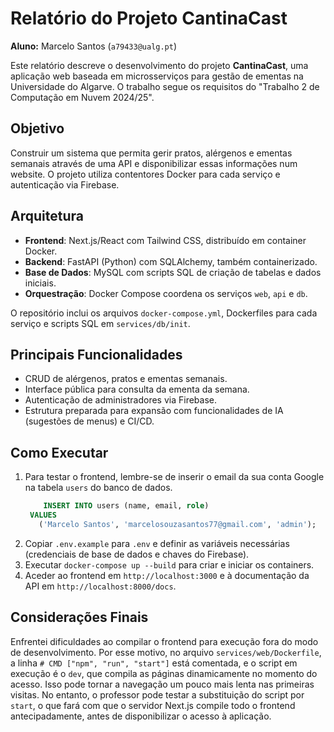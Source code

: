 # Relatório do Projeto CantinaCast

**Aluno:** Marcelo Santos (`a79433@ualg.pt`)

Este relatório descreve o desenvolvimento do projeto **CantinaCast**, uma aplicação web baseada em microsserviços para gestão de ementas na Universidade do Algarve. O trabalho segue os requisitos do "Trabalho 2 de Computação em Nuvem 2024/25".

## Objetivo

Construir um sistema que permita gerir pratos, alérgenos e ementas semanais através de uma API e disponibilizar essas informações num website. O projeto utiliza contentores Docker para cada serviço e autenticação via Firebase.

## Arquitetura

- **Frontend**: Next.js/React com Tailwind CSS, distribuído em container Docker.
- **Backend**: FastAPI (Python) com SQLAlchemy, também containerizado.
- **Base de Dados**: MySQL com scripts SQL de criação de tabelas e dados iniciais.
- **Orquestração**: Docker Compose coordena os serviços `web`, `api` e `db`.

O repositório inclui os arquivos `docker-compose.yml`, Dockerfiles para cada serviço e scripts SQL em `services/db/init`.

## Principais Funcionalidades

- CRUD de alérgenos, pratos e ementas semanais.
- Interface pública para consulta da ementa da semana.
- Autenticação de administradores via Firebase.
- Estrutura preparada para expansão com funcionalidades de IA (sugestões de menus) e CI/CD.

## Como Executar

1. Para testar o frontend, lembre-se de inserir o email da sua conta Google na tabela `users` do banco de dados.
   ```sql
       INSERT INTO users (name, email, role)
    VALUES
      ('Marcelo Santos', 'marcelosouzasantos77@gmail.com', 'admin');
   ```
3. Copiar `.env.example` para `.env` e definir as variáveis necessárias (credenciais de base de dados e chaves do Firebase).
4. Executar `docker-compose up --build` para criar e iniciar os containers.
5. Aceder ao frontend em `http://localhost:3000` e à documentação da API em `http://localhost:8000/docs`.

## Considerações Finais

Enfrentei dificuldades ao compilar o frontend para execução fora do modo de desenvolvimento. Por esse motivo, no arquivo `services/web/Dockerfile`, a linha `# CMD ["npm", "run", "start"]` está comentada, e o script em execução é o `dev`, que compila as páginas dinamicamente no momento do acesso. Isso pode tornar a navegação um pouco mais lenta nas primeiras visitas. No entanto, o professor pode testar a substituição do script por `start`, o que fará com que o servidor Next.js compile todo o frontend antecipadamente, antes de disponibilizar o acesso à aplicação.
